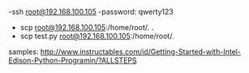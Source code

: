 -ssh root@192.168.100.105
-password: qwerty123
- scp root@192.168.100.105:/home/root/*.* .
- scp test.py root@192.168.100.105:/home/root/.

samples:
http://www.instructables.com/id/Getting-Started-with-Intel-Edison-Python-Programin/?ALLSTEPS
